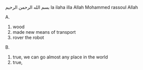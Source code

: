 بسم الله الرحمن الرحيم
la ilaha illa Allah Mohammed rassoul Allah

A.
1. wood
2. made new means of transport
3. rover the robot


B.
1. true, we can go almost any place in the world
2. true, 


